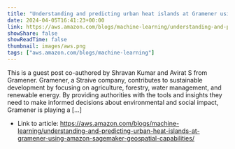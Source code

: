 ```yaml
---
title: "Understanding and predicting urban heat islands at Gramener using Amazon SageMaker geospatial capabilities"
date: 2024-04-05T16:41:23+00:00
link: https://aws.amazon.com/blogs/machine-learning/understanding-and-predicting-urban-heat-islands-at-gramener-using-amazon-sagemaker-geospatial-capabilities/
showShare: false
showReadTime: false
thumbnail: images/aws.png
tags: ["aws.amazon.com/blogs/machine-learning"]
---
```

This is a guest post co-authored by Shravan Kumar and Avirat S from Gramener. Gramener, a Straive company, contributes to sustainable development by focusing on agriculture, forestry, water management, and renewable energy. By providing authorities with the tools and insights they need to make informed decisions about environmental and social impact, Gramener is playing a […]

- Link to article: https://aws.amazon.com/blogs/machine-learning/understanding-and-predicting-urban-heat-islands-at-gramener-using-amazon-sagemaker-geospatial-capabilities/